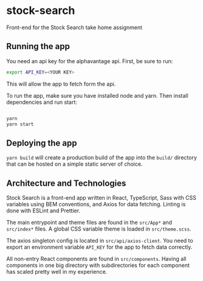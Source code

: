 # stock-search

Front-end for the Stock Search take home assignment

## Running the app

You need an api key for the alphavantage api. First, be sure to run:

```sh
export API_KEY=<YOUR KEY>
```

This will allow the app to fetch form the api.

To run the app, make sure you have installed node and yarn. Then install dependencies and run start:

```sh

yarn
yarn start
```

## Deploying the app

`yarn build` will create a production build of the app into the `build/` directory that can be hosted on a simple static server of choice.

## Architecture and Technologies

Stock Search is a front-end app written in React, TypeScript, Sass with CSS variables using BEM conventions, and Axios for data fetching. Linting is done with ESLint and Prettier.

The main entrypoint and theme files are found in the `src/App*` and `src/index*` files. A global CSS variable theme is loaded in `src/theme.scss`.

The axios singleton config is located in `src/api/axios-client`. You need to export an environment variable `API_KEY` for the app to fetch data correctly.

All non-entry React components are found in `src/components`. Having all components in one big directory with subdirectories for each component has scaled pretty well in my experience.
